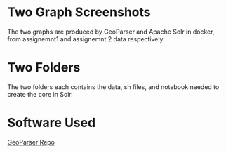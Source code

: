 

# Two Graph Screenshots
The two graphs are produced by GeoParser and Apache Solr in docker, from assignemnt1 and assignemnt 2 data respectively. 

# Two Folders
The two folders each contains the data, sh files, and notebook needed to create the core in Solr.

# Software Used

[GeoParser Repo](https://github.com/nasa-jpl-memex/GeoParser)
